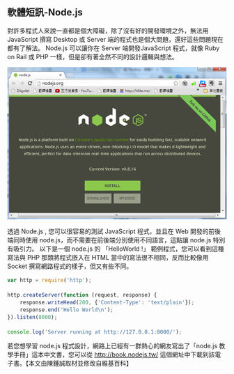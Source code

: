 ## 軟體短訊-Node.js 

對許多程式人來說一直都是個大障礙，除了沒有好的開發環境之外，無法用 JavaScript 撰寫 Desktop 或 Server 端的程式也是個大問題，還好這些問題現在都有了解法。
Node.js 可以讓你在 Server 端開發JavaScript 程式，就像 Ruby on Rail 或 PHP 一樣，但是卻有著全然不同的設計邏輯與想法。

![node.js 官網畫面](../img/nodejs.png)

透過 Node.js , 您可以很容易的測試 JavaScript 程式，並且在 Web 開發的前後端同時使用 node.js，而不需要在前後端分別使用不同語言，這點讓 node.js 特別有吸引力。
以下是一個 node.js 的 「HelloWorld !」 範例程式，您可以看到這種寫法與 PHP 那類將程式嵌入在 HTML 當中的寫法很不相同，反而比較像用 Socket 撰寫網路程式的樣子，但又有些不同。

```JavaScript
var http = require('http');
 
http.createServer(function (request, response) {
    response.writeHead(200, {'Content-Type': 'text/plain'});
    response.end('Hello World\n');
}).listen(8000);

console.log('Server running at http://127.0.0.1:8000/');
```

若您想學習 node.js 程式設計，網路上已經有一群熱心的網友寫出了「node.js 教學手冊」這本中文書，您可以從 <http://book.nodejs.tw/> 這個網址中下載到該電子書。【本文由陳鍾誠取材並修改自維基百科】

